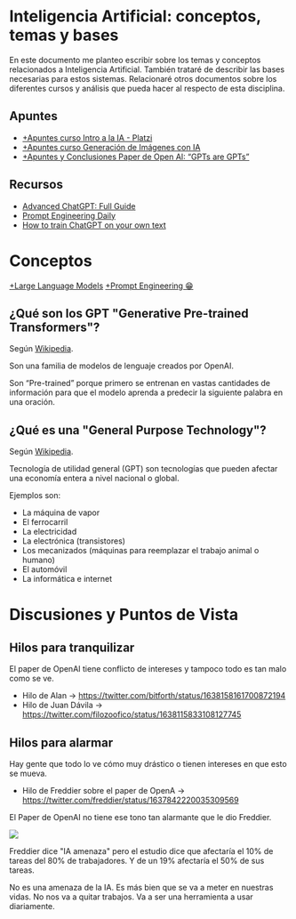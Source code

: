# Inteligencia Artificial: conceptos, temas y bases
En este documento me planteo escribir sobre los temas y conceptos relacionados a Inteligencia Artificial. También trataré de describir las bases necesarias para estos sistemas. Relacionaré otros documentos sobre los diferentes cursos y análisis que pueda hacer al respecto de esta disciplina.

## Apuntes
- [+Apuntes curso Intro a la IA - Platzi](https://paper.dropbox.com/doc/Apuntes-curso-Intro-a-la-IA-Platzi-ELMpTgKOwCoUKo0Hs0ajg)
- [+Apuntes curso Generación de Imágenes con IA](https://paper.dropbox.com/doc/Apuntes-curso-Generacion-de-Imagenes-con-IA-HzbRjtMAis7q3Cf9Q7aMY) 
- [+Apuntes y Conclusiones Paper de Open AI: “GPTs are GPTs”](https://paper.dropbox.com/doc/Apuntes-y-Conclusiones-Paper-de-Open-AI-GPTs-are-GPTs-IT0SVsNLLq92Y6hQ4JNOV) 


## Recursos
- [Advanced ChatGPT: Full Guide](https://mangrove-centipede-679.notion.site/Advanced-ChatGPT-Full-Guide-440439f7a96a444297a9411b0db945b9)
- [Prompt Engineering Daily](https://www.neatprompts.com/)
- [How to train ChatGPT on your own text](https://mythicalai.substack.com/p/how-to-train-chatgpt-on-your-own)
# Conceptos

[+Large Language Models](https://paper.dropbox.com/doc/Large-Language-Models-JixQM3Cn7CHPzVwtDllmm)
[+Prompt Engineering 😁](https://paper.dropbox.com/doc/Prompt-Engineering-jCoklT1wy8dhjwksoqT4q) 


## ¿Qué son los GPT "Generative Pre-trained Transformers"?

Según [Wikipedia](https://en.wikipedia.org/wiki/Generative_pre-trained_transformer).

Son una familia de modelos de lenguaje creados por OpenAI.

Son “Pre-trained” porque primero se entrenan en vastas cantidades de información para que el modelo aprenda a predecir la siguiente palabra en una oración.


## ¿Qué es una "General Purpose Technology"?

Según [Wikipedia](https://es.wikipedia.org/wiki/Tecnolog%C3%ADa_de_utilidad_general).

Tecnología de utilidad general (GPT) son tecnologías que pueden afectar una economía entera a nivel nacional o global.

Ejemplos son:

- La máquina de vapor
- El ferrocarril
- La electricidad
- La electrónica (transistores)
- Los mecanizados (máquinas para reemplazar el trabajo animal o humano)
- El automóvil
- La informática e internet



# Discusiones y Puntos de Vista
## Hilos para tranquilizar

El paper de OpenAI tiene conflicto de intereses y tampoco todo es tan malo como se ve.

- Hilo de Alan → https://twitter.com/bitforth/status/1638158161700872194
- Hilo de Juan Dávila → https://twitter.com/filozoofico/status/1638115833108127745


## Hilos para alarmar

Hay gente que todo lo ve cómo muy drástico o tienen intereses en que esto se mueva.

- Hilo de Freddier sobre el paper de OpenA → https://twitter.com/freddier/status/1637842220035309569

El Paper de OpenAI no tiene ese tono tan alarmante que le dio Freddier.

![](https://paper-attachments.dropboxusercontent.com/s_2D220E73E8451AA80B0F27FC112C8E5CDCB6C158830F83C08DF8C0000BC93A4E_1679877539176_gpt.gpts.png)


Freddier dice "IA amenaza" pero el estudio dice que afectaría el 10% de tareas del 80% de trabajadores. Y de un 19% afectaría el 50% de sus tareas.

No es una amenaza de la IA. Es más bien que se va a meter en nuestras vidas. No nos va a quitar trabajos. Va a ser una herramienta a usar diariamente.

